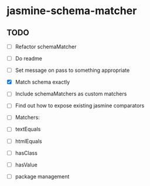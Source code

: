 # jasmine-schema-matcher
## TODO
- [ ] Refactor schemaMatcher
- [ ] Do readme
- [ ] Set message on pass to something appropriate
- [x] Match schema exactly
- [ ] Include schemaMatchers as custom matchers
- [ ] Find out how to expose existing jasmine comparators
- [ ] Matchers:
 - [ ] textEquals
 - [ ] htmlEquals
 - [ ] hasClass
 - [ ] hasValue

- [ ] package management